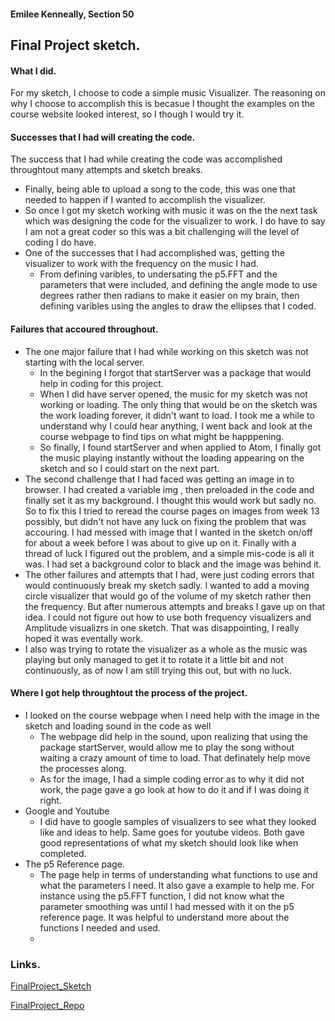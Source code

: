 #### Emilee Kenneally, Section 50
## Final Project sketch.

#### What I did.
For my sketch, I choose to code a simple music Visualizer. The reasoning on why I choose to accomplish this is becasue I thought the examples on the course website looked interest, so I though I would try it.

#### Successes that I had will creating the code.
The success that I had while creating the code was accomplished throughtout many attempts and sketch breaks.
- Finally, being able to upload a song to the code, this was one that needed to happen if I wanted to accomplish the visualizer.
- So once I got my sketch working with music it was on the the next task which was designing the code for the visualizer to work. I do have to say I am not a great coder so this was a bit challenging will the level of coding I do have.
- One of the successes that I had accomplished was, getting the visualizer to work with the frequency on the music I had.
  - From defining varibles, to undersating the p5.FFT and the parameters that were included, and defining the angle mode to use degrees rather then radians to make it easier on my brain, then defining varibles using the angles to draw the ellipses that I coded.


#### Failures that accoured throughout.
- The one major failure that I had while working on this sketch was not starting with the local server.
  - In the begining I forgot that startServer was a package that would help in coding for this project.
  - When I did have server opened, the music for my sketch was not working or loading. The only thing that would be on the sketch was the work loading forever, it didn't want to load. I took me a while to understand why I could hear anything, I went back and look at the course webpage to find tips on what might be happpening.
  - So finally, I found startServer and when applied to Atom, I finally got the music playing instantly without the loading appearing on the sketch and so I could start on the next part.
- The second challenge that I had faced was getting an image in to browser. I had created a variable img , then preloaded in the code and finally set it as my background. I thought this would work but sadly no. So to fix this I tried to reread the course pages on images from week 13 possibly, but didn't not have any luck on fixing the problem that was accouring. I had messed with image that  I wanted  in the sketch on/off for about a week before I was about to give up on it. Finally with a thread of luck I figured out the problem, and a simple mis-code is all it was. I had set a background color to black and the image was behind it.
- The other failures and attempts that I had, were just coding errors that would continuously break my sketch sadly. I wanted to add a moving circle visualizer that would go of the volume of my sketch rather then the frequency. But after numerous attempts and breaks I gave up on that idea. I could not figure out how to use both frequency visualizers and Amplitude visualizrs in one sketch. That was disappointing, I really hoped it was eventally work.
- I also was trying to rotate the visualizer as a whole as the music was playing but only managed to get it to rotate it a little bit and not continuously, as of now I am still trying this out, but with no luck.


#### Where I got help throughtout the process of the project.
- I looked on the course webpage when I need help with the image in the sketch and loading sound in the code as well
  - The webpage did help in the sound, upon realizing that using the package startServer, would allow me to play the song without waiting a crazy amount of time to load. That definately help move the processes along.
  - As for the image, I had a simple coding error as to why it did not work, the page gave a go look at how to do it and if I was doing it right.
- Google and Youtube
  - I did have to google samples of visualizers to see what they looked like and ideas to help. Same goes for youtube videos. Both gave good representations of what my sketch should look like when completed.
- The p5 Reference page.
  - The page help in terms of understanding what functions to use and what the parameters I need. It also gave a example to help me. For instance using the p5.FFT function, I did not know what the parameter smoothing was until I had messed with it on the p5 reference page. It was helpful to understand more about the functions I needed and used.
  -

### Links.
[FinalProject_Sketch](https://emileek.github.io/120-work/FinalProject/)

[FinalProject_Repo](https://github.com/EmileeK/120-work/tree/master/FinalProject)
